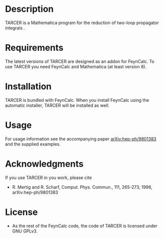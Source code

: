 # Description
TARCER is a Mathematica program for the reduction of two-loop propagator integrals .

# Requirements

The latest versions of TARCER are designed as an addon for FeynCalc. To use TARCER you need FeynCalc and Mathematica (at least version 8).

# Installation

TARCER is bundled with FeynCalc. When you install FeynCalc using the automatic installer, TARCER will be installed as well.

# Usage

For usage information see the accompanying paper [arXiv:hep-ph/9801383](https://arxiv.org/abs/hep-ph/9801383) and the supplied examples.

# Acknowledgments

If you use TARCER in you work, please cite

* R. Mertig and R. Scharf, Comput. Phys. Commun., 111, 265-273, 1998, arXiv:hep-ph/9801383

# License

* As the rest of the FeynCalc code, the code of TARCER is licensed under GNU GPLv3.
